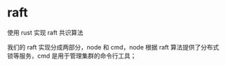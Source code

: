 # raft
使用 rust 实现 raft 共识算法

我们的 raft 实现分成两部分，node 和 cmd，node 根据 raft 算法提供了分布式锁等服务，cmd 是用于管理集群的命令行工具；